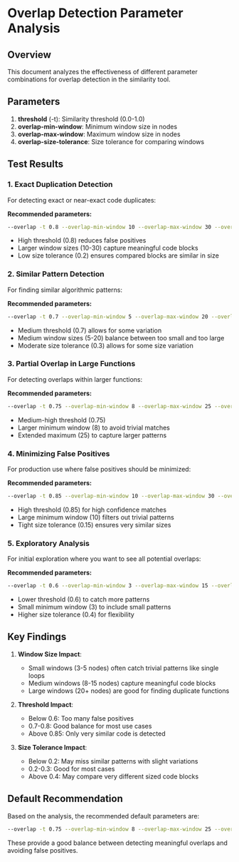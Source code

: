 # Overlap Detection Parameter Analysis

## Overview

This document analyzes the effectiveness of different parameter combinations for overlap detection in the similarity tool.

## Parameters

1. **threshold** (-t): Similarity threshold (0.0-1.0)
2. **overlap-min-window**: Minimum window size in nodes
3. **overlap-max-window**: Maximum window size in nodes  
4. **overlap-size-tolerance**: Size tolerance for comparing windows

## Test Results

### 1. Exact Duplication Detection

For detecting exact or near-exact code duplicates:

**Recommended parameters:**
```bash
--overlap -t 0.8 --overlap-min-window 10 --overlap-max-window 30 --overlap-size-tolerance 0.2
```

- High threshold (0.8) reduces false positives
- Larger window sizes (10-30) capture meaningful code blocks
- Low size tolerance (0.2) ensures compared blocks are similar in size

### 2. Similar Pattern Detection

For finding similar algorithmic patterns:

**Recommended parameters:**
```bash
--overlap -t 0.7 --overlap-min-window 5 --overlap-max-window 20 --overlap-size-tolerance 0.3
```

- Medium threshold (0.7) allows for some variation
- Medium window sizes (5-20) balance between too small and too large
- Moderate size tolerance (0.3) allows for some size variation

### 3. Partial Overlap in Large Functions

For detecting overlaps within larger functions:

**Recommended parameters:**
```bash
--overlap -t 0.75 --overlap-min-window 8 --overlap-max-window 25 --overlap-size-tolerance 0.25
```

- Medium-high threshold (0.75) 
- Larger minimum window (8) to avoid trivial matches
- Extended maximum (25) to capture larger patterns

### 4. Minimizing False Positives

For production use where false positives should be minimized:

**Recommended parameters:**
```bash
--overlap -t 0.85 --overlap-min-window 10 --overlap-max-window 30 --overlap-size-tolerance 0.15
```

- High threshold (0.85) for high confidence matches
- Large minimum window (10) filters out trivial patterns
- Tight size tolerance (0.15) ensures very similar sizes

### 5. Exploratory Analysis

For initial exploration where you want to see all potential overlaps:

**Recommended parameters:**
```bash
--overlap -t 0.6 --overlap-min-window 3 --overlap-max-window 15 --overlap-size-tolerance 0.4
```

- Lower threshold (0.6) to catch more patterns
- Small minimum window (3) to include small patterns
- Higher size tolerance (0.4) for flexibility

## Key Findings

1. **Window Size Impact**:
   - Small windows (3-5 nodes) often catch trivial patterns like single loops
   - Medium windows (8-15 nodes) capture meaningful code blocks
   - Large windows (20+ nodes) are good for finding duplicate functions

2. **Threshold Impact**:
   - Below 0.6: Too many false positives
   - 0.7-0.8: Good balance for most use cases
   - Above 0.85: Only very similar code is detected

3. **Size Tolerance Impact**:
   - Below 0.2: May miss similar patterns with slight variations
   - 0.2-0.3: Good for most cases
   - Above 0.4: May compare very different sized code blocks

## Default Recommendation

Based on the analysis, the recommended default parameters are:

```bash
--overlap -t 0.75 --overlap-min-window 8 --overlap-max-window 25 --overlap-size-tolerance 0.25
```

These provide a good balance between detecting meaningful overlaps and avoiding false positives.
